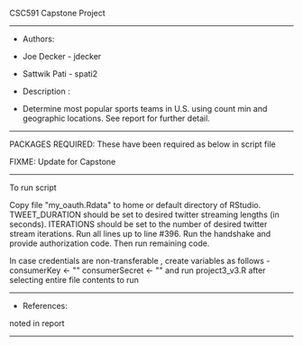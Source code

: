 CSC591 Capstone Project

*******************************************************************
* Authors: 
* Joe Decker - jdecker
* Sattwik Pati - spati2

* Description :
* Determine most popular sports teams in U.S. using count min and geographic locations. See report for further detail.

*******************************************************************
PACKAGES REQUIRED: These have been required as below in script file

FIXME: Update for Capstone
  
*******************************************************************
To run script

Copy file "my_oauth.Rdata" to home or default directory of RStudio. 
TWEET_DURATION should be set to desired twitter streaming lengths (in seconds). 
ITERATIONS should be set to the number of desired twitter stream iterations.
Run all lines up to line #396. Run the handshake and provide authorization code.
Then run remaining code.

In case credentials are non-transferable , create variables as follows -
consumerKey <- "<replace with your twitter consumer key>"
consumerSecret <- "<replace with your twitter consumer secret key>"
and run project3_v3.R after selecting entire file contents to run


*******************************************************************
* References: 

noted in report
*******************************************************************